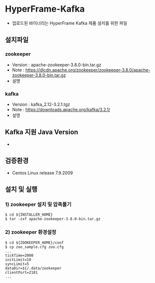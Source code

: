 # HyperFrame-Kafka
- 업로드된 바이너리는 HyperFrame Kafka 제품 설치를 위한 파일

## 설치파일
### zookeeper
* Version : apache-zookeeper-3.8.0-bin.tar.gz
* Note : https://dlcdn.apache.org/zookeeper/zookeeper-3.8.0/apache-zookeeper-3.8.0-bin.tar.gz
* 설명

### kafka
* Version : kafka_2.12-3.2.1.tgz
* Note : https://downloads.apache.org/kafka/3.2.1/
* 설명

## Kafka 지원 Java Version
* 

## 검증환경
* Centos Linux release 7.9.2009

## 설치 및 실행

### 1) zookeeper 설치 및 압축풀기

    $ cd ${INSTALLER_HOME}
    $ tar -zxf apache-zookeeper-3.8.0-bin.tar.gz
    
### 2) zookeeper 환경설정

    $ cd ${ZOOKEEPER_HOME}/conf
    $ cp zoo_sample.cfg zoo.cfg
    ...
    tickTime=2000
    initLimit=10
    syncLimit=5
    dataDir=${/.data/zookeeper
    clientPort=2181
    ...
